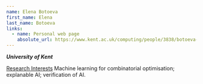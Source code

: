 ```yaml
---
name: Elena Botoeva
first_name: Elena
last_name: Botoeva
links:
  - name: Personal web page
    absolute_url: https://www.kent.ac.uk/computing/people/3838/botoeva-elena
---
```

_**University of Kent**_

<ins>Research Interests</ins>
Machine learning for combinatorial optimisation; explanable AI; verification of AI.
